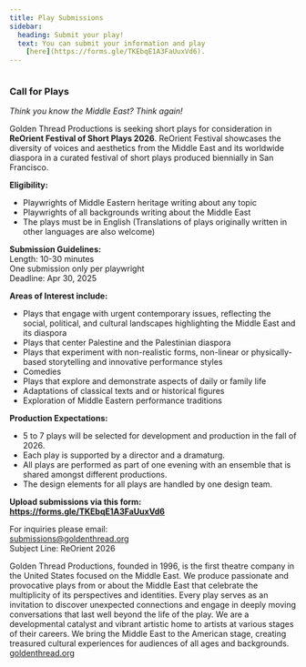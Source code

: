 ```yaml
---
title: Play Submissions
sidebar:
  heading: Submit your play!
  text: You can submit your information and play
    [here](https://forms.gle/TKEbqE1A3FaUuxVd6).
---
```

![]()

### Call for Plays

*Think you know the Middle East? Think again!*

Golden Thread Productions is seeking short plays for consideration in **ReOrient Festival of Short Plays 2026**. ReOrient Festival showcases the diversity of voices and aesthetics from the Middle East and its worldwide diaspora in a curated festival of short plays produced biennially in San Francisco.

**Eligibility:**

* Playwrights of Middle Eastern heritage writing about any topic
* Playwrights of all backgrounds writing about the Middle East
* The plays must be in English (Translations of plays originally written in other languages are also welcome)

**Submission Guidelines:**\
Length: 10-30 minutes\
One submission only per playwright\
Deadline: Apr 30, 2025

**Areas of Interest include:**

* Plays that engage with urgent contemporary issues, reflecting the social, political, and cultural landscapes highlighting the Middle East and its diaspora
* Plays that center Palestine and the Palestinian diaspora
* Plays that experiment with non-realistic forms, non-linear or physically-based storytelling and innovative performance styles
* Comedies
* Plays that explore and demonstrate aspects of daily or family life
* Adaptations of classical texts and or historical figures
* Exploration of Middle Eastern performance traditions

**Production Expectations:**

* 5 to 7 plays will be selected for development and production in the fall of 2026.
* Each play is supported by a director and a dramaturg. 
* All plays are performed as part of one evening with an ensemble that is shared amongst different productions. 
* The design elements for all plays are handled by one design team.

**Upload submissions via this form: <https://forms.gle/TKEbqE1A3FaUuxVd6>**

For inquiries please email:\
submissions@goldenthread.org\
Subject Line: ReOrient 2026

Golden Thread Productions, founded in 1996, is the first theatre company in the United States focused on the Middle East. We produce passionate and provocative plays from or about the Middle East that celebrate the multiplicity of its perspectives and identities. Every play serves as an invitation to discover unexpected connections and engage in deeply moving conversations that last well beyond the life of the play. We are a developmental catalyst and vibrant artistic home to artists at various stages of their careers. We bring the Middle East to the American stage, creating treasured cultural experiences for audiences of all ages and backgrounds. [goldenthread.org](http://www.goldenthread.org)
